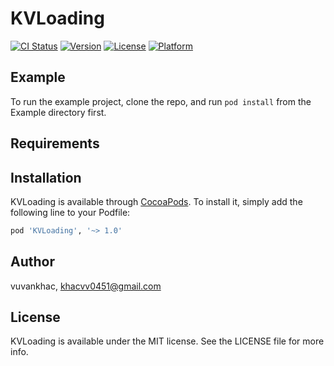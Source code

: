 # KVLoading

[![CI Status](http://img.shields.io/travis/vuvankhac/KVLoading.svg?style=flat)](https://travis-ci.org/vuvankhac/KVLoading)
[![Version](https://img.shields.io/cocoapods/v/KVLoading.svg?style=flat)](http://cocoapods.org/pods/KVLoading)
[![License](https://img.shields.io/cocoapods/l/KVLoading.svg?style=flat)](http://cocoapods.org/pods/KVLoading)
[![Platform](https://img.shields.io/cocoapods/p/KVLoading.svg?style=flat)](http://cocoapods.org/pods/KVLoading)

## Example

To run the example project, clone the repo, and run `pod install` from the Example directory first.

## Requirements

## Installation

KVLoading is available through [CocoaPods](http://cocoapods.org). To install
it, simply add the following line to your Podfile:

```ruby
pod 'KVLoading', '~> 1.0'
```

## Author

vuvankhac, khacvv0451@gmail.com

## License

KVLoading is available under the MIT license. See the LICENSE file for more info.
